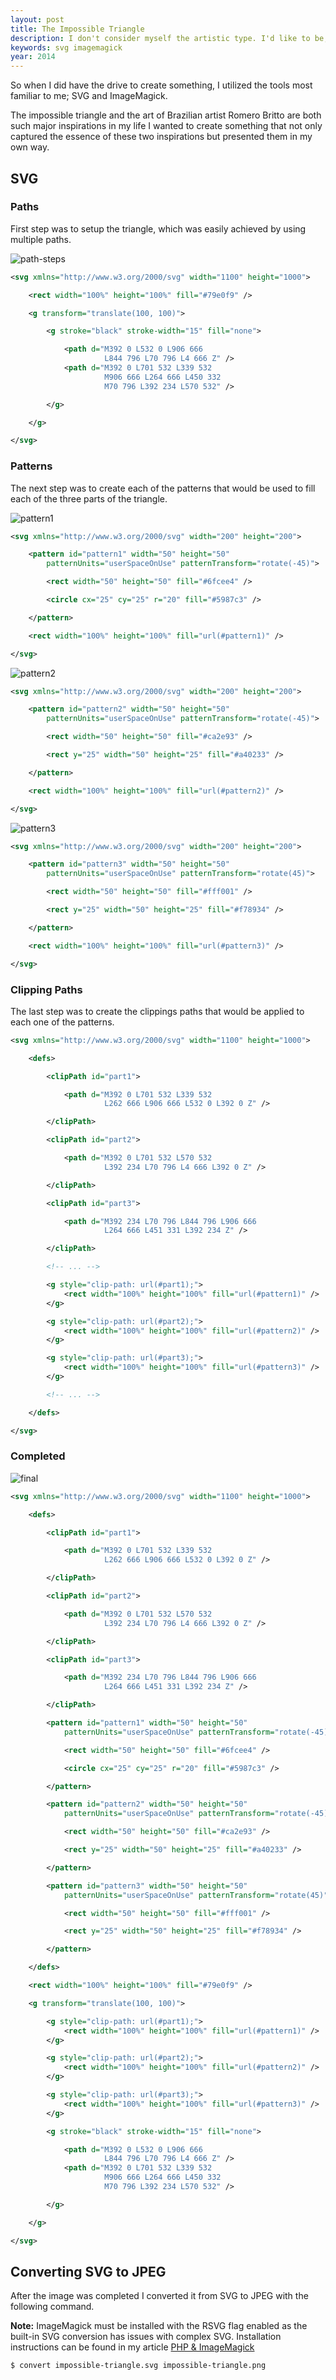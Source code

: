 ```yaml
---
layout: post
title: The Impossible Triangle
description: I don't consider myself the artistic type. I'd like to be, but my mind works in a more programatic way. The anxiety of making a mistake while drawing with pen and paper or the difficulty of using the pen tool to draw _exactly_ what I see in my mind is often too great for me to create.
keywords: svg imagemagick
year: 2014
---
```


So when I did have the drive to create something, I utilized the tools most familiar to me; SVG and ImageMagick.

The impossible triangle and the art of Brazilian artist Romero Britto are both such major inspirations in my life I wanted to create something that not only captured the essence of these two inspirations but presented them in my own way.

## SVG

### Paths

First step was to setup the triangle, which was easily achieved by using multiple paths.

![path-steps](/images/posts/the-impossible-triangle/path-steps.png)

```xml
<svg xmlns="http://www.w3.org/2000/svg" width="1100" height="1000">

	<rect width="100%" height="100%" fill="#79e0f9" />

	<g transform="translate(100, 100)">

		<g stroke="black" stroke-width="15" fill="none">

			<path d="M392 0 L532 0 L906 666
					 L844 796 L70 796 L4 666 Z" />
			<path d="M392 0 L701 532 L339 532
					 M906 666 L264 666 L450 332
					 M70 796 L392 234 L570 532" />

		</g>

	</g>

</svg>
```

### Patterns

The next step was to create each of the patterns that would be used to fill each of the three parts of the triangle.

![pattern1](/images/posts/the-impossible-triangle/pattern1.jpg)

```xml
<svg xmlns="http://www.w3.org/2000/svg" width="200" height="200">

	<pattern id="pattern1" width="50" height="50"
		patternUnits="userSpaceOnUse" patternTransform="rotate(-45)">

		<rect width="50" height="50" fill="#6fcee4" />

		<circle cx="25" cy="25" r="20" fill="#5987c3" />

	</pattern>

	<rect width="100%" height="100%" fill="url(#pattern1)" />

</svg>
```

![pattern2](/images/posts/the-impossible-triangle/pattern2.jpg)

```xml
<svg xmlns="http://www.w3.org/2000/svg" width="200" height="200">

	<pattern id="pattern2" width="50" height="50"
		patternUnits="userSpaceOnUse" patternTransform="rotate(-45)">

		<rect width="50" height="50" fill="#ca2e93" />

		<rect y="25" width="50" height="25" fill="#a40233" />

	</pattern>

	<rect width="100%" height="100%" fill="url(#pattern2)" />

</svg>
```

![pattern3](/images/posts/the-impossible-triangle/pattern3.jpg)

```xml
<svg xmlns="http://www.w3.org/2000/svg" width="200" height="200">

	<pattern id="pattern3" width="50" height="50"
		patternUnits="userSpaceOnUse" patternTransform="rotate(45)">

		<rect width="50" height="50" fill="#fff001" />

		<rect y="25" width="50" height="25" fill="#f78934" />

	</pattern>

	<rect width="100%" height="100%" fill="url(#pattern3)" />

</svg>
```

### Clipping Paths

The last step was to create the clippings paths that would be applied to each one of the patterns.

```xml
<svg xmlns="http://www.w3.org/2000/svg" width="1100" height="1000">

	<defs>

		<clipPath id="part1">

			<path d="M392 0 L701 532 L339 532
					 L262 666 L906 666 L532 0 L392 0 Z" />

		</clipPath>

		<clipPath id="part2">

			<path d="M392 0 L701 532 L570 532
					 L392 234 L70 796 L4 666 L392 0 Z" />

		</clipPath>

		<clipPath id="part3">

			<path d="M392 234 L70 796 L844 796 L906 666
					 L264 666 L451 331 L392 234 Z" />

		</clipPath>

		<!-- ... -->

		<g style="clip-path: url(#part1);">
			<rect width="100%" height="100%" fill="url(#pattern1)" />
		</g>

		<g style="clip-path: url(#part2);">
			<rect width="100%" height="100%" fill="url(#pattern2)" />
		</g>

		<g style="clip-path: url(#part3);">
			<rect width="100%" height="100%" fill="url(#pattern3)" />
		</g>

		<!-- ... -->

	</defs>

</svg>
```

### Completed

![final](/images/posts/the-impossible-triangle/impossible-triangle.jpg)

```xml
<svg xmlns="http://www.w3.org/2000/svg" width="1100" height="1000">

    <defs>

        <clipPath id="part1">

            <path d="M392 0 L701 532 L339 532
                     L262 666 L906 666 L532 0 L392 0 Z" />

        </clipPath>

        <clipPath id="part2">

            <path d="M392 0 L701 532 L570 532
                     L392 234 L70 796 L4 666 L392 0 Z" />

        </clipPath>

        <clipPath id="part3">

            <path d="M392 234 L70 796 L844 796 L906 666
                     L264 666 L451 331 L392 234 Z" />

        </clipPath>

        <pattern id="pattern1" width="50" height="50"
            patternUnits="userSpaceOnUse" patternTransform="rotate(-45)">

            <rect width="50" height="50" fill="#6fcee4" />

            <circle cx="25" cy="25" r="20" fill="#5987c3" />

        </pattern>

        <pattern id="pattern2" width="50" height="50"
            patternUnits="userSpaceOnUse" patternTransform="rotate(-45)">

            <rect width="50" height="50" fill="#ca2e93" />

            <rect y="25" width="50" height="25" fill="#a40233" />

        </pattern>

        <pattern id="pattern3" width="50" height="50"
            patternUnits="userSpaceOnUse" patternTransform="rotate(45)">

            <rect width="50" height="50" fill="#fff001" />

            <rect y="25" width="50" height="25" fill="#f78934" />

        </pattern>

    </defs>

    <rect width="100%" height="100%" fill="#79e0f9" />

    <g transform="translate(100, 100)">

        <g style="clip-path: url(#part1);">
            <rect width="100%" height="100%" fill="url(#pattern1)" />
        </g>

        <g style="clip-path: url(#part2);">
            <rect width="100%" height="100%" fill="url(#pattern2)" />
        </g>

        <g style="clip-path: url(#part3);">
            <rect width="100%" height="100%" fill="url(#pattern3)" />
        </g>

        <g stroke="black" stroke-width="15" fill="none">

            <path d="M392 0 L532 0 L906 666
                     L844 796 L70 796 L4 666 Z" />
            <path d="M392 0 L701 532 L339 532
                     M906 666 L264 666 L450 332
                     M70 796 L392 234 L570 532" />

        </g>

    </g>

</svg>
```

## Converting SVG to JPEG

After the image was completed I converted it from SVG to JPEG with the following command.

**Note:** ImageMagick must be installed with the RSVG flag enabled as the built-in SVG conversion has issues with complex SVG. Installation instructions can be found in my article [PHP & ImageMagick](/articles/php-and-imagemagick/#macports-instructions)

```bash
$ convert impossible-triangle.svg impossible-triangle.png
```
